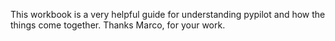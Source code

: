 This workbook is a very helpful guide for understanding pypilot and how the things come together.
Thanks Marco, for your work. 
